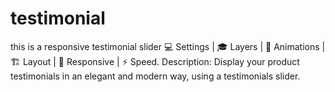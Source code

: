 # testimonial
this is a responsive testimonial slider
💻 Settings | 🎓 Layers | 🎉 Animations | 🏗️ Layout | 📱 Responsive | ⚡ Speed. Description: Display your product testimonials in an elegant and modern way, using a testimonials slider.
